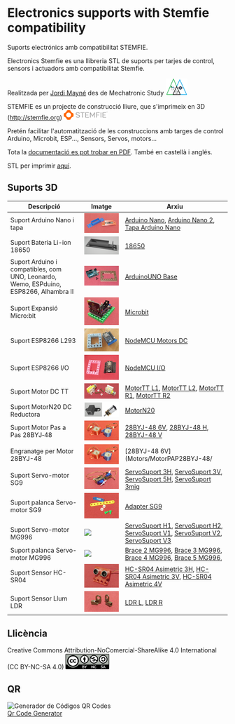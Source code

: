 # Electronics supports with Stemfie compatibility

Suports electrónics amb compatibilitat STEMFIE. 

Electronics Stemfie es una llibreria STL de suports per tarjes de control, sensors i actuadors amb compatibilitat Stemfie.

Realitzada per [Jordi Mayné](https://github.com/maynej) des de Mechatronic Study <img src="Imatges/Logo3senseFons.png" width="50" />

STEMFIE es un projecte de construcció lliure, que s'imprimeix en 3D (http://stemfie.org) <img src="Imatges/LogoSTEMFIE.png" width="100" />

Pretén facilitar l'automatització de les construccions amb targes de control Arduino, Microbit, ESP..., Sensors, Servos, motors...

Tota la [documentació es pot trobar en PDF](https://github.com/maynej/Electronics-Stemfie/tree/main/Doc). També en castellà i anglés.

STL per imprimir [aquí](https://github.com/maynej/Electronics-Stemfie).

## Suports 3D
  
Descripció         | Imatge          | Arxiu         
------------- | ------------- | ------------- 
Suport Arduino Nano i tapa |![](Imatges/ArduinoNano.png) | [Arduino Nano](CPU/ArduinoNanoStemfie.stl), [Arduino Nano 2](CPU/ArduinoNano2Stemfie.stl), [Tapa Arduino Nano](CPU/TapaArduinoNanoStemfie.stl)
Suport Bateria Li-ion 18650|![18650](Imatges/18650.png) | [18650](CPU/18650Holder2Stemfie.stl)
Suport Arduino i compatibles, com UNO, Leonardo, Wemo, ESPduino, ESP8266, Alhambra II|![](Imatges/ArduinoUNO.png)| [ArduinoUNO Base](CPU/ArduinoBaseStemfie.stl) 
Suport Expansió Micro:bit|![Microbit](/Imatges/Microbit.png) |[Microbit](CPU/MicrobitBaseStemfie.stl)  
Suport ESP8266 L293 |![](Imatges/ESP8266Base1.jpg) | [NodeMCU Motors DC](CPU/NodeMCUBaseStemfie.stl)
Suport ESP8266 I/O |![](Imatges/ESPIO.jpg) | [NodeMCU I/O](CPU/ESP8266IOStemfie.stl)
Suport Motor DC TT|![](Imatges/MotorTT.png) |[MotorTT L1](Motors/MotorDC/MotorDC_TT_L1_mClonSTEMFIE.stl), [MotorTT L2](Motors/MotorDC/MotorDC_TT_L2_mClonSTEMFIE.stl), [MotorTT R1](Motors/MotorDC/MotorDC_TT_R1_mClonSTEMFIE.stl), [MotorTT R2](Motors/MotorDC/MotorDC_TT_R2_mClonSTEMFIE.stl) 
Suport MotorN20 DC Reductora|![](Imatges/MotorN20Reduct.png) | [MotorN20 ](Motors/MotorDC/Motor_N2_Stemfie.stl)
Suport Motor Pas a Pas 28BYJ‐48|![](Imatges/28BYJ-48.png) |[28BYJ-48 6V](Motors/MotorPAP28BYJ-48/28BYJ-48_6V_Stemfie.stl), [28BYJ-48 H](Motors/MotorPAP28BYJ-48/28BYJ-48_H_Stemfie.stl), [28BYJ-48 V](Motors/MotorPAP28BYJ-48/28BYJ-48_V_Stemfie.stl) 
Engranatge per Motor 28BYJ-48|![](Imatges/28BYJ-48.png) |[28BYJ-48 6V](Motors/MotorPAP28BYJ-48/
Suport Servo-motor SG9|![](Imatges/ServoMotor.png) | [ServoSuport 3H](ServoMount/SG9/ServoSuport3HStemfie.stl), [ServoSuport 3V](ServoMount/SG9/ServoSuport3VStemfie.stl), [ServoSuport 5H](ServoMount/SG9/ServoSuport5HStemfie.stl), [ServoSuport 3mig](ServoMount/SG9/ServoSuport4migStemfie.stl)
Suport palanca Servo-motor SG9|![](Imatges/Adapter.png) |[Adapter SG9](ServoMount/SG9/Servo9GAdapter_Stemfie.stl)
Suport Servo-motor MG996|![](Imatges/ServoMG996.png) | [ServoSuport H1](ServoMount/MG996/ServoMG966_H1.stl), [ServoSuport H2](ServoMount/MG996/ServoMG966_H2.stl), [ServoSuport V1](ServoMount/MG996/ServoMG966_V1.stl), [ServoSuport V2](ServoMount/MG996/ServoMG966_V2.stl), [ServoSuport V3](ServoMount/MG996/ServoMG966_V3.stl)
Suport palanca Servo-motor MG996|![](Imatges/AdapterMG996.png) |[Brace 2 MG996](ServoMount/MG996/Servo_MG996_Brace2.stl), [Brace 3 MG996](ServoMount/MG996/Servo_MG996_Brace3.stl), [Brace 4 MG996](ServoMount/MG996/Servo_MG996_Brace4.stl), [Brace 5 MG996](ServoMount/MG996/Servo_MG996_Brace5.stl),
Suport Sensor HC-SR04|![](Imatges/SensorDistancia.png) |[HC-SR04 Asimetric 3H](SensorsMount/SensorAsimetric3H_Stemfie.stl), [HC-SR04 Asimetric 3V](SensorsMount/SensorAsimetric3Stemfie.stl), [HC-SR04 Asimetric 4V](SensorsMount/SensorAsimetric4Stemfie.stl)   
Suport Sensor Llum LDR|![](Imatges/LDR.png) | [LDR L](SensorsMount/LDRSensorL_STEMFIE.stl), [LDR R](SensorsMount/LDRSensorL_STEMFIE.stl)

## Llicència

Creative Commons Attribution-NoComercial-ShareAlike 4.0 International (CC BY-NC-SA 4.0)  <img src="Imatges/CC.png" width="100" />

## QR
<div id="qrcode">
<img src="https://www.codigos-qr.com/qr/php/qr_img.php?d=https%3A%2F%2Fgithub.com%2Fmaynej%2FElectronics-Stemfie&s=8&e=m" alt="Generador de Códigos QR Codes"/>
<br/><a href="https://www.codigos-qr.com/en/qr-code-generator/" target="_blank" id"qrgenerator">Qr Code Generator</a>
</div>

